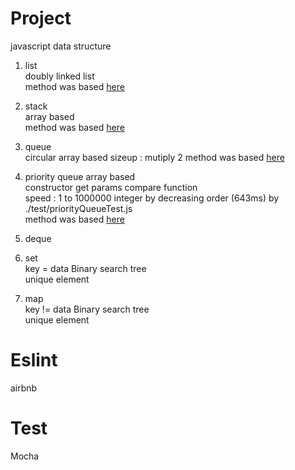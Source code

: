 # Project
javascript data structure
1. list  
doubly linked list  
method was based [here](https://en.cppreference.com/w/cpp/container/list)
  
2. stack  
array based  
method was based [here](https://en.cppreference.com/w/cpp/container/stack)
  
3. queue  
circular array based
sizeup : mutiply 2
method was based [here](https://en.cppreference.com/w/cpp/container/queue)
  
4. priority queue
array based  
constructor get params compare function  
speed : 1 to 1000000 integer by decreasing order (643ms) by ./test/priorityQueueTest.js  
method was based [here](https://en.cppreference.com/w/cpp/container/priority_queue)  

5. deque  

6. set  
key = data Binary search tree  
unique element  

7. map  
key != data Binary search tree   
unique element  


# Eslint
airbnb

# Test
Mocha